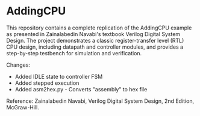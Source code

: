 # AddingCPU

This repository contains a complete replication of the AddingCPU example as presented in Zainalabedin Navabi's textbook Verilog Digital System Design. The project demonstrates a classic register-transfer level (RTL) CPU design, including datapath and controller modules, and provides a step-by-step testbench for simulation and verification.

Changes:

- Added IDLE state to controller FSM
- Added stepped execution
- Added asm2hex.py - Converts "assembly" to hex file

Reference:
Zainalabedin Navabi, Verilog Digital System Design, 2nd Edition, McGraw-Hill.

